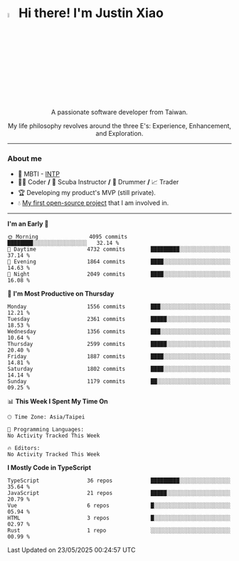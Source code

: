 # <img src="https://media.giphy.com/media/hvRJCLFzcasrR4ia7z/giphy.gif" width="5%">Hi there! I'm Justin Xiao
<p align="center">A passionate software developer from Taiwan.  </p>
<p align="center">My life philosophy revolves around the three E's: Experience, Enhancement, and Exploration.</p>

---
### About me
- 👀 MBTI - [INTP](https://www.16personalities.com/intp-personality)
- 👨‍💻 Coder **/** 🤿 Scuba Instructor **/** 🥁 Drummer **/** 📈 Trader
- 🏆 Developing my product's MVP (still private).
- 💧 [My first open-source project](https://github.com/Game-as-a-Service/Game-Lobby-Web) that I am involved in.

---
<!--START_SECTION:waka-->
**I'm an Early 🐤** 

```text
🌞 Morning                4095 commits        ████████░░░░░░░░░░░░░░░░░   32.14 % 
🌆 Daytime                4732 commits        █████████░░░░░░░░░░░░░░░░   37.14 % 
🌃 Evening                1864 commits        ████░░░░░░░░░░░░░░░░░░░░░   14.63 % 
🌙 Night                  2049 commits        ████░░░░░░░░░░░░░░░░░░░░░   16.08 % 
```
📅 **I'm Most Productive on Thursday** 

```text
Monday                   1556 commits        ███░░░░░░░░░░░░░░░░░░░░░░   12.21 % 
Tuesday                  2361 commits        █████░░░░░░░░░░░░░░░░░░░░   18.53 % 
Wednesday                1356 commits        ███░░░░░░░░░░░░░░░░░░░░░░   10.64 % 
Thursday                 2599 commits        █████░░░░░░░░░░░░░░░░░░░░   20.40 % 
Friday                   1887 commits        ████░░░░░░░░░░░░░░░░░░░░░   14.81 % 
Saturday                 1802 commits        ████░░░░░░░░░░░░░░░░░░░░░   14.14 % 
Sunday                   1179 commits        ██░░░░░░░░░░░░░░░░░░░░░░░   09.25 % 
```


📊 **This Week I Spent My Time On** 

```text
🕑︎ Time Zone: Asia/Taipei

💬 Programming Languages: 
No Activity Tracked This Week

🔥 Editors: 
No Activity Tracked This Week
```

**I Mostly Code in TypeScript** 

```text
TypeScript               36 repos            █████████░░░░░░░░░░░░░░░░   35.64 % 
JavaScript               21 repos            █████░░░░░░░░░░░░░░░░░░░░   20.79 % 
Vue                      6 repos             █░░░░░░░░░░░░░░░░░░░░░░░░   05.94 % 
HTML                     3 repos             █░░░░░░░░░░░░░░░░░░░░░░░░   02.97 % 
Rust                     1 repo              ░░░░░░░░░░░░░░░░░░░░░░░░░   00.99 % 
```




 Last Updated on 23/05/2025 00:24:57 UTC
<!--END_SECTION:waka-->
